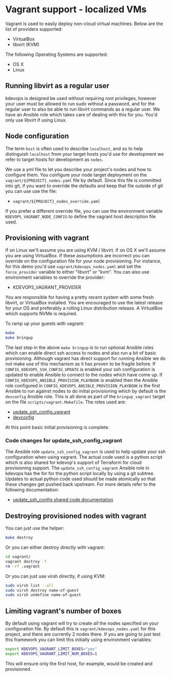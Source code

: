 # Vagrant support - localized VMs

Vagrant is used to easily deploy non-cloud virtual machines. Below are
the list of providers supported:

  * VirtualBox
  * libvirt (KVM)

The following Operating Systems are supported:

  * OS X
  * Linux

## Running libvirt as a regular user

kdevops is designed be used without requiring root privileges, however your
user must be allowed to run sudo without a password, and for the regular
user to also be able to run libvirt commands as a regular user. We have an
Ansible role which takes care of dealing with this for you. You'd only use
libvirt if using Linux.

## Node configuration

The term `host` is often used to describe `localhost`, and so to help
distinguish `localhost` from your target hosts you'd use for development we
refer to target hosts for development as `nodes`.

We use a yml file to let you describe your project's nodes and how to configure
them. You configure your node target deployment on the
``vagrant/${PROJECT}_nodes.yaml`` file by default. Since this file is committed
into git, if you want to override the defaults and keep that file outside of
git you can use use the file:

  * ``vagrant/${PROJECT}_nodes_override.yaml``

If you prefer a different override file, you can use the environment variable
``KDEVOPS_VAGRANT_NODE_CONFIG`` to define the vagrant host description file
used.

## Provisioning with vagrant

If on Linux we'll assume you are using KVM / libvirt. If on OS X we'll assume
you are using VirtualBox. If these assumptions are incorrect you can override
on the configuration file for your node provisioning. For instance, for this
demo you'd use `vagrant/kdevops_nodes.yaml` and set the `force_provider` variable
to either "libvirt" or "kvm". You can also use environment variables to
override the provider:

  * KDEVOPS_VAGRANT_PROVIDER

You are responsible for having a pretty recent system with some fresh
libvirt, or VirtualBox installed. You are encouraged to use the latest release
for your OS and preferably a rolling Linux distribution release. A VirtualBox
which supports NVMe is required.

To ramp up your guests with vagrant:

```bash
make
make bringup
```

The last step in the above `make bringup` is to run optional Ansible roles
which can enable direct ssh access to nodes and also run a bit of basic
provisioning. Although vagrant has direct support for running Ansible we do
not make use of this mechanism as it has proven to be fragile before. If
`CONFIG_KDEVOPS_SSH_CONFIG_UPDATE` is enabled your ssh configuration
is updated to enable Ansible to connect to the nodes which have come up. If
`CONFIG_KDEVOPS_ANSIBLE_PROVISION_PLAYBOOK` is enabled then the Ansible
role configured in `CONFIG_KDEVOPS_ANSIBLE_PROVISION_PLAYBOOK` is the first
Ansible to run against nodes to do initial provisioning which by default is the
`devconfig` Ansible role. This is all done as part of the `bringup_vagrant`
target on the file `scripts/vagrant.Makefile`. The roles used are:

  * [update_ssh_config_vagrant](playbooks/roles/update_ssh_config_vagrant/README.md)
  * [devconfig](playbooks/roles/devconfig/README.md)

At this point basic initial provisioning is complete.

### Code changes for update_ssh_config_vagrant

The Ansible role `update_ssh_config_vagrant` is used to help update your
ssh configuration when using vagrant. The actual code used is a python
script which is also shared for kdevop's support of Terraform for cloud
provisioning support. The `update_ssh_config_vagrant` Ansible role in
kdevops has the for for the python script locally by using a git subtree.
Updates to actual python code used should be made atomically so that these
changes get pushed back upstream. For more details refer to the following
documentation:

  * [update_ssh_config shared code documentation](playbooks/roles/update_ssh_config_vagrant/update_ssh_config/README.md)

## Destroying provisioned nodes with vagrant

You can just use the helper:

```bash
make destroy
```

Or you can either destroy directly with vagrant:

```bash
cd vagrant/
vagrant destroy -f
rm -rf .vagrant
```

Or you can just use virsh directly, if using KVM:

```bash
sudo virsh list --all
sudo virsh destroy name-of-guest
sudo virsh undefine name-of-guest
```

## Limiting vagrant's number of boxes

By default using vagrant will try to create *all* the nodes specified on
your configuration file. By default this is `vagrant/kdevops_nodes.yaml` for
this project, and there are currently 2 nodes there. If you are going to just
test this framework you can limit this initially using environment variables:

```bash
export KDEVOPS_VAGRANT_LIMIT_BOXES="yes"
export KDEVOPS_VAGRANT_LIMIT_NUM_BOXES=1
```

This will ensure only the first host, for example, would be created and
provisioned.
